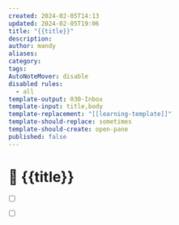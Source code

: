 ```yaml
---
created: 2024-02-05T14:13
updated: 2024-02-05T19:06
title: "{{title}}"
description: 
author: mandy
aliases: 
category: 
tags: 
AutoNoteMover: disable
disabled rules:
  - all
template-output: 030-Inbox
template-input: title,body
template-replacement: "[[learning-template]]"
template-should-replace: sometimes
template-should-create: open-pane
published: false
---
```

# 🚀 {{title}}

- [ ] []()
- [ ] []()

